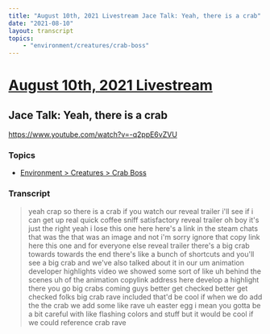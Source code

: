 ```yaml
---
title: "August 10th, 2021 Livestream Jace Talk: Yeah, there is a crab"
date: "2021-08-10"
layout: transcript
topics:
    - "environment/creatures/crab-boss"
---
```

# [August 10th, 2021 Livestream](../2021-08-10.md)
## Jace Talk: Yeah, there is a crab
https://www.youtube.com/watch?v=-q2ppE6vZVU

### Topics
* [Environment > Creatures > Crab Boss](../topics/environment/creatures/crab-boss.md)

### Transcript

> yeah crap so there is a crab if you watch our reveal trailer i'll see if i can get up real quick coffee sniff satisfactory reveal trailer oh boy it's just the right yeah i lose this one here here's a link in the steam chats that was the that was an image and not i'm sorry ignore that copy link here this one and for everyone else reveal trailer there's a big crab towards towards the end there's like a bunch of shortcuts and you'll see a big crab and we've also talked about it in our um animation developer highlights video we showed some sort of like uh behind the scenes uh of the animation copylink address here develop a highlight there you go big crabs coming guys better get checked better get checked folks big crab rave included that'd be cool if when we do add the the crab we add some like rave uh easter egg i mean you gotta be a bit careful with like flashing colors and stuff but it would be cool if we could reference crab rave
